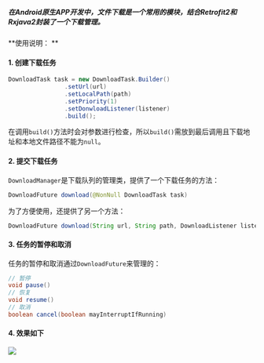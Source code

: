 ##### 在Android原生APP开发中，文件下载是一个常用的模块，结合Retrofit2和Rxjava2封装了一个下载管理。 

**使用说明： **

#### 1. 创建下载任务  

```java
DownloadTask task = new DownloadTask.Builder()
                .setUrl(url)
                .setLocalPath(path)
	            .setPriority(1)
                .setDonwloadListener(listener)
                .build();
```
在调用`build()`方法时会对参数进行检查，所以`build()`需放到最后调用且下载地址和本地文件路径不能为`null`。  

#### 2. 提交下载任务  

`DownloadManager`是下载队列的管理类，提供了一个下载任务的方法：  

```java
DownloadFuture download(@NonNull DownloadTask task)
```
为了方便使用，还提供了另一个方法：  

```java
DownloadFuture download(String url, String path, DownloadListener listener)
```

#### 3. 任务的暂停和取消  

任务的暂停和取消通过`DownloadFuture`来管理的：  

```java
// 暂停
void pause()
// 恢复
void resume()
// 取消
boolean cancel(boolean mayInterruptIfRunning)
```

#### 4. 效果如下  

![](https://i.imgur.com/QUujPND.gif)
